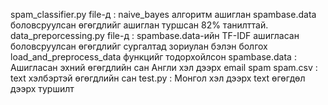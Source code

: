 spam_classifier.py file-д :
  naive_bayes алгоритм ашиглан spambase.data боловсруулсан 
  өгөгдлийг ашиглан туршсан 82% танилттай.
data_preporcessing.py file-д :
  spambase.data-ийн TF-IDF ашигласан боловсруулсан өгөгдлийг
  сургалтад зориулан бэлэн болгох load_and_preprocess_data функцийг тодорхойлсон
spambase.data :
  Ашигласан эхний өгөгдлийн сан
  Англи хэл дээрх email spam
spam.csv :
  text хэлбэртэй өгөгдлийн сан
test.py :
  Монгол хэл дээрх text өгөгдөл дээрх туршилт
